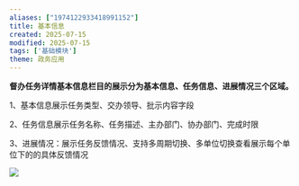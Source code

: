 ```yaml
---
aliases: ["1974122933418991152"]
title: 基本信息
created: 2025-07-15
modified: 2025-07-15
tags: ['基础模块']
theme: 政务应用
---
```


**督办任务详情基本信息栏目的展示分为基本信息、任务信息、进展情况三个区域。**

1、基本信息展示任务类型、交办领导、批示内容字段

2、任务信息展示任务名称、任务描述、主办部门、协办部门、完成时限

3、进展情况：展示任务反馈情况、支持多周期切换、多单位切换查看展示每个单位下的的具体反馈情况

![](218ba5236af3ee7d45bbc1fbac947676.jpg)
